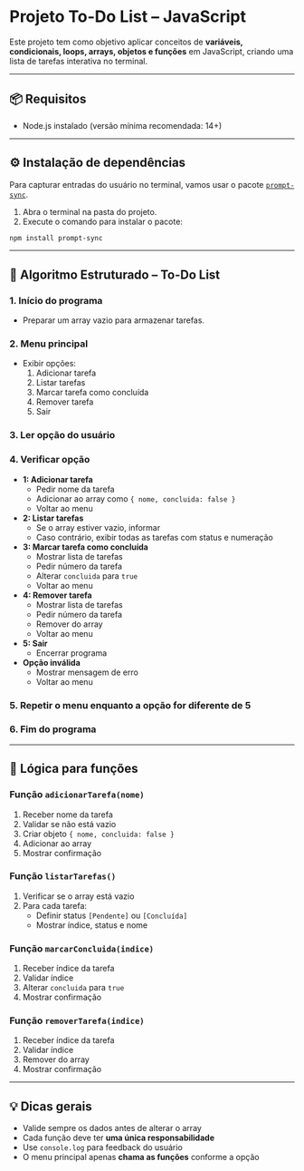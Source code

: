 # Projeto To-Do List – JavaScript

Este projeto tem como objetivo aplicar conceitos de **variáveis, condicionais, loops, arrays, objetos e funções** em JavaScript, criando uma lista de tarefas interativa no terminal.

---

## 📦 Requisitos

- Node.js instalado (versão mínima recomendada: 14+)

---

## ⚙️ Instalação de dependências

Para capturar entradas do usuário no terminal, vamos usar o pacote [`prompt-sync`](https://www.npmjs.com/package/prompt-sync).

1. Abra o terminal na pasta do projeto.
2. Execute o comando para instalar o pacote:

```bash
npm install prompt-sync
```

---

## 📌 Algoritmo Estruturado – To-Do List

### 1. Início do programa
- Preparar um array vazio para armazenar tarefas.

### 2. Menu principal
- Exibir opções:
  1. Adicionar tarefa
  2. Listar tarefas
  3. Marcar tarefa como concluída
  4. Remover tarefa
  5. Sair

### 3. Ler opção do usuário

### 4. Verificar opção
- **1: Adicionar tarefa**
  - Pedir nome da tarefa
  - Adicionar ao array como `{ nome, concluida: false }`
  - Voltar ao menu
- **2: Listar tarefas**
  - Se o array estiver vazio, informar
  - Caso contrário, exibir todas as tarefas com status e numeração
- **3: Marcar tarefa como concluída**
  - Mostrar lista de tarefas
  - Pedir número da tarefa
  - Alterar `concluida` para `true`
  - Voltar ao menu
- **4: Remover tarefa**
  - Mostrar lista de tarefas
  - Pedir número da tarefa
  - Remover do array
  - Voltar ao menu
- **5: Sair**
  - Encerrar programa
- **Opção inválida**
  - Mostrar mensagem de erro
  - Voltar ao menu

### 5. Repetir o menu enquanto a opção for diferente de 5

### 6. Fim do programa

---

## 🔧 Lógica para funções

### Função `adicionarTarefa(nome)`
1. Receber nome da tarefa
2. Validar se não está vazio
3. Criar objeto `{ nome, concluida: false }`
4. Adicionar ao array
5. Mostrar confirmação

### Função `listarTarefas()`
1. Verificar se o array está vazio
2. Para cada tarefa:
   - Definir status `[Pendente]` ou `[Concluída]`
   - Mostrar índice, status e nome

### Função `marcarConcluida(indice)`
1. Receber índice da tarefa
2. Validar índice
3. Alterar `concluida` para `true`
4. Mostrar confirmação

### Função `removerTarefa(indice)`
1. Receber índice da tarefa
2. Validar índice
3. Remover do array
4. Mostrar confirmação

---

## 💡 Dicas gerais
- Valide sempre os dados antes de alterar o array
- Cada função deve ter **uma única responsabilidade**
- Use `console.log` para feedback do usuário
- O menu principal apenas **chama as funções** conforme a opção

